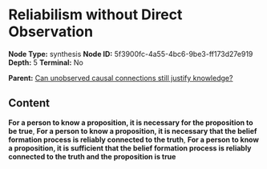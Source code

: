 # Reliabilism without Direct Observation

**Node Type:** synthesis
**Node ID:** 5f3900fc-4a55-4bc6-9be3-ff173d27e919
**Depth:** 5
**Terminal:** No

**Parent:** [Can unobserved causal connections still justify knowledge?](can-unobserved-causal-connections-still-justify-knowledge-antithesis-3a3a46d6-cb6c-4853-869d-70537cd334b5.md)

## Content

**For a person to know a proposition, it is necessary for the proposition to be true**, **For a person to know a proposition, it is necessary that the belief formation process is reliably connected to the truth**, **For a person to know a proposition, it is sufficient that the belief formation process is reliably connected to the truth and the proposition is true**
